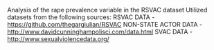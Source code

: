 Analysis of the rape prevalence variable in the RSVAC dataset
Utilized datasets from the following sources:
RSVAC DATA -
https://github.com/thegargiulian/RSVAC
NON-STATE ACTOR DATA -
http://www.davidcunninghampolisci.com/data.html
SVAC DATA -
http://www.sexualviolencedata.org/
